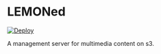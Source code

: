 # LEMONed

[![Deploy](https://www.herokucdn.com/deploy/button.png)](https://heroku.com/deploy)

A management server for multimedia content on s3.
